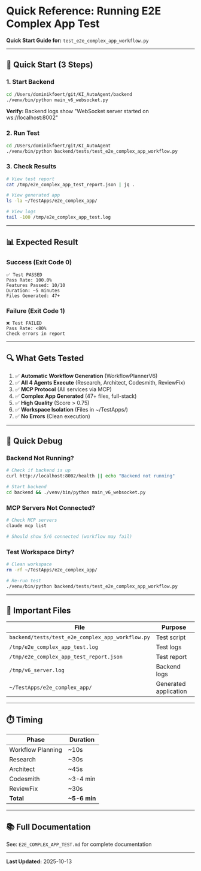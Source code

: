 # Quick Reference: Running E2E Complex App Test

**Quick Start Guide for:** `test_e2e_complex_app_workflow.py`

---

## 🚀 Quick Start (3 Steps)

### 1. Start Backend

```bash
cd /Users/dominikfoert/git/KI_AutoAgent/backend
./venv/bin/python main_v6_websocket.py
```

**Verify:** Backend logs show "WebSocket server started on ws://localhost:8002"

### 2. Run Test

```bash
cd /Users/dominikfoert/git/KI_AutoAgent
./venv/bin/python backend/tests/test_e2e_complex_app_workflow.py
```

### 3. Check Results

```bash
# View test report
cat /tmp/e2e_complex_app_test_report.json | jq .

# View generated app
ls -la ~/TestApps/e2e_complex_app/

# View logs
tail -100 /tmp/e2e_complex_app_test.log
```

---

## 📊 Expected Result

### Success (Exit Code 0)

```
✅ Test PASSED
Pass Rate: 100.0%
Features Passed: 10/10
Duration: ~5 minutes
Files Generated: 47+
```

### Failure (Exit Code 1)

```
❌ Test FAILED
Pass Rate: <80%
Check errors in report
```

---

## 🔍 What Gets Tested

1. ✅ **Automatic Workflow Generation** (WorkflowPlannerV6)
2. ✅ **All 4 Agents Execute** (Research, Architect, Codesmith, ReviewFix)
3. ✅ **MCP Protocol** (All services via MCP)
4. ✅ **Complex App Generated** (47+ files, full-stack)
5. ✅ **High Quality** (Score > 0.75)
6. ✅ **Workspace Isolation** (Files in ~/TestApps/)
7. ✅ **No Errors** (Clean execution)

---

## 🐛 Quick Debug

### Backend Not Running?

```bash
# Check if backend is up
curl http://localhost:8002/health || echo "Backend not running"

# Start backend
cd backend && ./venv/bin/python main_v6_websocket.py
```

### MCP Servers Not Connected?

```bash
# Check MCP servers
claude mcp list

# Should show 5/6 connected (workflow may fail)
```

### Test Workspace Dirty?

```bash
# Clean workspace
rm -rf ~/TestApps/e2e_complex_app/

# Re-run test
./venv/bin/python backend/tests/test_e2e_complex_app_workflow.py
```

---

## 📁 Important Files

| File | Purpose |
|------|---------|
| `backend/tests/test_e2e_complex_app_workflow.py` | Test script |
| `/tmp/e2e_complex_app_test.log` | Test logs |
| `/tmp/e2e_complex_app_test_report.json` | Test report |
| `/tmp/v6_server.log` | Backend logs |
| `~/TestApps/e2e_complex_app/` | Generated application |

---

## ⏱️ Timing

| Phase | Duration |
|-------|----------|
| Workflow Planning | ~10s |
| Research | ~30s |
| Architect | ~45s |
| Codesmith | ~3-4 min |
| ReviewFix | ~30s |
| **Total** | **~5-6 min** |

---

## 📚 Full Documentation

See: `E2E_COMPLEX_APP_TEST.md` for complete documentation

---

**Last Updated:** 2025-10-13
